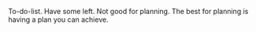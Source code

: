 To-do-list. Have some left. Not good for planning. The best for planning is having a plan you can achieve. 